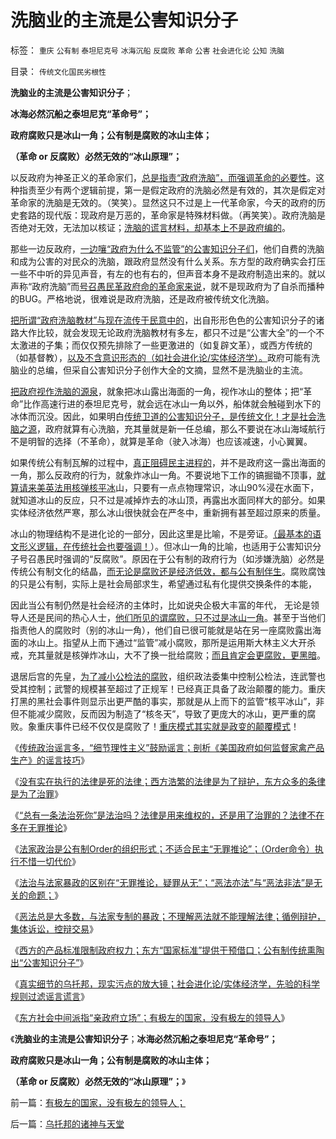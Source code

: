 # 洗脑业的主流是公害知识分子

标签： `重庆` `公有制` `泰坦尼克号` `冰海沉船` `反腐败` `革命` `公害` `社会进化论` `公知` `洗脑` 

目录： `传统文化国民劣根性`

**洗脑业的主流是公害知识分子**；

**冰海必然沉船之泰坦尼克“革命号”；**

**政府腐败只是冰山一角；公有制是腐败的冰山主体；**

**（革命 or 反腐败）必然无效的“冰山原理”；**



以反政府为神圣正义的革命家们，[总是指责“政府洗脑”，而强调革命的必要性](../../../2012/5/2/革命是愚民的选择，愚昧是民粹的专利.md)。这种指责至少有两个逻辑前提，第一是假定政府的洗脑必然是有效的，其次是假定对革命家的洗脑是无效的。（笑笑）。显然这只不过是上一代革命家，今天的政府的历史套路的现代版：现政府是万恶的，革命家是特殊材料做。（再笑笑）。政府洗脑是否绝对无效，无法加以核证；[洗脑的谎言材料，却基本上不是政府编的](../../../2012/5/2/“谎言不要紧，只要主义真”的正义信仰.md)。

那些一边反政府，[一边嚷“政府为什么不监管”的公害知识分子们](../../../2012/5/4/虚构现实的“西方民主的乌托邦”.md)，他们自费的洗脑和成为公害的对民众的洗脑，跟政府显然没有什么关系。东方型的政府确实会打压一些不中听的异见声音，有左的也有右的，但声音本身不是政府制造出来的。就以声称“政府洗脑”而[号召愚民革政府命的革命家来说](../../../2012/5/2/东方传统狙击西方民主.md)，就不是现政府为了自杀而播种的BUG。严格地说，很难说是政府洗脑，还是政府被传统文化洗脑。

[把所谓“政府洗脑教材”与现在流传于民意中的](../../../2011/11/8/民主是正确的，洗脑就是不可能的.md)，出自形形色色的公害知识分子的诸路大作比较，就会发现无论政府洗脑教材有多左，都只不过是“公害大全”的一个不太激进的子集；而仅仅预先排除了一些更激进的（如复辟文革），或西方传统的（如基督教），[以及不含意识形态的（如社会进化论/实体经济学）。](../../../2011/2/15/科学社会进化论是社会科学的基石.md)政府可能有洗脑业的总编，但采自公害知识分子创作大全的文摘，显然不是洗脑业的主流。

[把政府视作洗脑的源泉](../../../2010/7/22/每个人要对自已负责，就要对自已的愚蠢轻信负责；.md)，就象把冰山露出海面的一角，视作冰山的整体；把“革命”比作高速行进的泰坦尼克号，就会远在冰山一角以外，船体就会触碰到水下的冰体而沉没。因此，如果明白[传统卫道的公害知识分子，是传统文化！才是社会洗脑之源](../../../2012/3/30/国产公知普遍愚昧，仅有“改变”的共识；.md)，政府就算有心洗脑，充其量就是新一任总编，那么不要说在冰山海域航行不是明智的选择（不革命），就算是革命（驶入冰海）也应该减速，小心翼翼。

如果传统公有制瓦解的过程中，[真正阻碍民主进程的](../../../2012/2/29/阻碍民主进程的不是既得的利益者.md)，并不是政府这一露出海面的一角，那么反政府的行为，就象炸冰山一角。不要说地下工作的镐掘锄不顶事，[就算请来美英法用核弹核平冰](../../../2012/2/16/中国否决叙利亚决议，符合普世的个体价值观.md)山，只要有一点点物理常识，冰山90%浸在水面下，就知道冰山的反应，只不过是减掉炸去的冰山顶，再露出水面同样大的部分。如果实体经济依然严寒，那么冰山很快就会在严冬中，重新拥有甚至超过原来的质量。

冰山的物理结构不是进化论的一部分，因此这里是比喻，不是旁证。[（最基本的语文形义逻辑，在传统社会也要强调！](../../../2012/4/28/文革和斯大林主义中的被告人利益.md)）。但冰山一角的比喻，也适用于公害知识分子号召愚民时强调的“反腐败”。原因在于公有制的政府行为（如涉嫌洗脑）必然是传统公有制文化的结晶，[而无论是腐败还是经济低效，都与公有制伴生](../../../2012/4/26/腐败和公有制伴生,对私有制政体几乎无影响.md)。腐败腐蚀的只是公有制，实际上是社会局部求生，希望通过私有化提供交换条件的本能，

因此当公有制仍然是社会经济的主体时，比如说央企极大丰富的年代， 无论是领导人还是民间的热心人士，[他们所见的谓腐败，只不过是冰山一角](../../../2010/2/26/行政是社会的成本，而腐败是行政的成本.md)。甚至于当他们指责他人的腐败时（别的冰山一角），他们自已很可能就是站在另一座腐败露出海面的冰山上。指望从上而下通过“监管”减小腐败，那所是运用斯大林主义大开杀戒，充其量就是核弹炸冰山，大不了换一批给腐败；[而且肯定会更腐败，更黑暗](../../../2012/3/17/文革的本意是好的，才是最可怕的.md)。

退居后宫的先皇，[为了减小公检法的腐败](../../../2010/12/16/中央集权帝国被少数民族灭亡是历史规律.md)，组织政法委集中控制公检法，连武警也受其控制；武警的规模甚至超过了正规军！已经真正具备了政治颠覆的能力。重庆打黑的黑社会事件则显示出更严酷的事实，那就是从上而下的监管“核平冰山”，非但不能减少腐败，反而因为制造了“核冬天”，导致了更庞大的冰山，更严重的腐败。象重庆事件已经不仅仅是腐败了！[重庆模式其实就是政变的颠覆模式](http://hi.baidu.com/darthchn/blog/item/ece86d3e53c4b7e27d1e71b6.html)！

《[传统政治谣言多，“细节理性主义”鼓励谣言；剖析《美国政府如何监督家禽产品生产》的谣言技巧](../../../2012/5/3/传统文化谣言多！“细节理性主义”鼓励谣言.md)》

《[没有实在执行的法律是死的法律；西方浩繁的法律是为了辩护，东方众多的条律是为了治罪](../../../2012/5/4/虚构现实的“西方民主的乌托邦”.md)》

《[“总有一条法治死你”是法治吗？法律是用来维权的，还是用了治罪的？法律不在多在无罪推论](../../../2012/5/4/“总有一条法治死你”&quot;把无辜者办成铁案&quot;.md)》

《[法家政治是公有制Order的组织形式；不适合民主“无罪推论”；（Order命令）执行不惜一切代价](../../../2012/5/4/苏联819政变，东德享里奇案和纽伦堡审判中的法家专制和原罪.md)》

《[法治与法家暴政的区别在“无罪推论，疑罪从无”；“恶法亦法”与“恶法非法”是无关的命题；](../../../2012/5/5/恶法亦法的法家暴政和无罪推论的法治.md)》

《[恶法总是大多数，与法家专制的暴政；不理解恶法就不能理解法律；循例辩护，集体诉讼，控辩交易](../../../2012/5/5/恶法总是大多数，循例辩护，集体诉讼，控辩交易，法家暴政.md)》

《[西方的产品标准限制政府权力；东方“国家标准”提供干预借口；公有制传统熏陶出“公害知识分子”](../../../2012/5/5/公害知识分子的恶法之国家标准.md)》

《[真实细节的乌托邦，现实污点的放大镜；社会进化论/实体经济学，先验的科学规则过滤谣言谎言](../../../2012/5/6/真实细节的乌托邦，现实污点的放大镜；.md)》

《[东方社会中间派指“亲政府立场”；有极左的国家，没有极左的领导人](../../../2012/5/6/有极左的国家，没有极左的领导人；.md)》

《**洗脑业的主流是公害知识分子**；**冰海必然沉船之泰坦尼克“革命号”；**

**政府腐败只是冰山一角；公有制是腐败的冰山主体；**

**（革命 or 反腐败）必然无效的“冰山原理”；**》



前一篇：[有极左的国家，没有极左的领导人；](../../../2012/5/6/有极左的国家，没有极左的领导人；.md)

后一篇：[乌托邦的诸神与天堂](../../../2012/5/7/乌托邦的诸神与天堂.md)